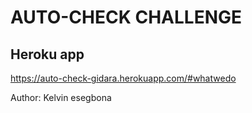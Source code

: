 # AUTO-CHECK CHALLENGE

## Heroku app

https://auto-check-gidara.herokuapp.com/#whatwedo

Author: Kelvin esegbona
